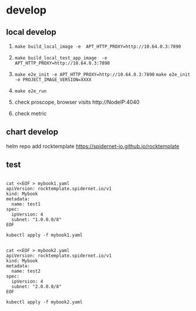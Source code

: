 # develop

## local develop

1. `make build_local_image -e  APT_HTTP_PROXY=http://10.64.0.3:7890`

2. `make build_local_test_app_image  -e APT_HTTP_PROXY=http://10.64.0.3:7890 `

3. `make e2e_init -e APT_HTTP_PROXY=http://10.64.0.3:7890`
    `make e2e_init -e PROJECT_IMAGE_VERSION=XXXX`

4. `make e2e_run`

5. check proscope, browser visits http://NodeIP:4040

6. check metric

## chart develop

helm repo add rocktemplate https://spidernet-io.github.io/rocktemplate

## test

```shell

cat <<EOF > mybook1.yaml
apiVersion: rocktemplate.spidernet.io/v1
kind: Mybook
metadata:
  name: test1
spec:
  ipVersion: 4
  subnet: "1.0.0.0/8"
EOF

kubectl apply -f mybook1.yaml


cat <<EOF > mybook2.yaml
apiVersion: rocktemplate.spidernet.io/v1
kind: Mybook
metadata:
  name: test2
spec:
  ipVersion: 4
  subnet: "2.0.0.0/8"
EOF

kubectl apply -f mybook2.yaml


```
